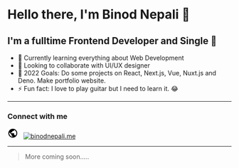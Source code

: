 # Hello there, I'm Binod Nepali 👋

## I'm a fulltime Frontend Developer and Single 🤣

* 🌱 Currently learning everything about Web Development
* 👯 Looking to collaborate with UI/UX designer
* 🥅  2022 Goals: Do some projects on React, Next.js, Vue, Nuxt.js and Deno. Make portfolio website.
* ⚡ Fun fact: I love to play guitar but I need to learn it. 😂

---

### Connect with me

[<img src="./assets/public_black_24dp.svg" alt="binodnepali.me" style="margin-right:8px" width="24" height="24">](https://binodnepali.me/)
[<img src="https://cdn.jsdelivr.net/npm/simple-icons@v6/icons/linkedin.svg" alt="binodnepali.me" width="24" height="24">](https://www.linkedin.com/in/binod-nepali-2b0962b8)

---

> More coming soon.....
